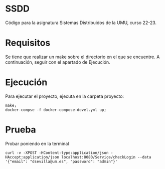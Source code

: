# SSDD

Código para la asignatura Sistemas Distribuidos de la UMU, curso 22-23.

# Requisitos
Se tiene que realizar un make sobre el directorio en el que se encuentre.
A continuación, seguir con el apartado de Ejecución.

# Ejecución
Para ejecutar el proyecto, ejecuta en la carpeta proyecto: 
````
make;
docker-compse -f docker-compose-devel.yml up;
````

# Prueba
Probar poniendo en la terminal
`````
curl -v -XPOST -HContent-type:application/json -HAccept:application/json localhost:8080/Service/checkLogin --data '{"email": "dsevilla@um.es", "password": "admin"}'
`````

